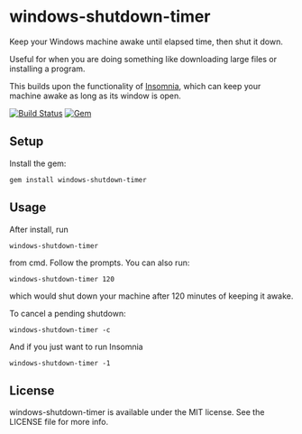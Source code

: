 # windows-shutdown-timer
Keep your Windows machine awake until elapsed time, then shut it down.

Useful for when you are doing something like downloading large files or installing a program.

This builds upon the functionality of [Insomnia](https://dlaa.me/Insomnia/), which can keep your machine awake as long as its window is open.

[![Build Status](https://travis-ci.org/Jawnnypoo/windows-shutdown-timer.svg?branch=master)](https://travis-ci.org/Jawnnypoo/windows-shutdown-timer)
[![Gem](https://img.shields.io/gem/v/windows-shutdown-timer.svg)](https://rubygems.org/gems/windows-shutdown-timer)

## Setup
Install the gem:
```
gem install windows-shutdown-timer
```

## Usage
After install, run
```
windows-shutdown-timer
```
from cmd. Follow the prompts. You can also run:
```
windows-shutdown-timer 120
```
which would shut down your machine after 120 minutes of keeping it awake.

To cancel a pending shutdown:
```
windows-shutdown-timer -c
```
And if you just want to run Insomnia
```
windows-shutdown-timer -1
```

## License

windows-shutdown-timer is available under the MIT license. See the LICENSE file for more info.
